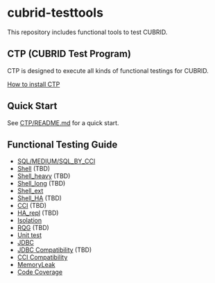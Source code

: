 # cubrid-testtools
This repository includes functional tools to test CUBRID. 

## CTP (CUBRID Test Program)

CTP is designed to execute all kinds of functional testings for CUBRID.

[How to install CTP](doc/ctp_install_guide.md)

## Quick Start
See [CTP/README.md](CTP/README.md) for a quick start.

## Functional Testing Guide 
* [SQL/MEDIUM/SQL_BY_CCI](doc/sql_guide.md)  
* [Shell]() (TBD)
* [Shell_heavy]() (TBD)
* [Shell_long]() (TBD)
* [Shell_ext](./doc/shell_ext_guide.md)
* [Shell_HA]() (TBD)
* [CCI]() (TBD)
* [HA_repl]() (TBD)
* [Isolation](./doc/isolation_guide.md)
* [RQG]() (TBD)
* [Unit test](./doc/unittest_guide.md)
* [JDBC](./doc/jdbc_guide.md)
* [JDBC Compatibility]() (TBD)
* [CCI Compatibility](./doc/cci_compatibility_guide.md)   
* [MemoryLeak](./doc/memoryleak_guide.md)
* [Code Coverage](./doc/code_coverage_guide.md)

